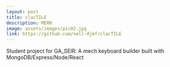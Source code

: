 ```yaml
---
layout: post
title: clacTILE
description: MERN
image: assets/images/pic02.jpg
link: https://github.com/nell-djmf/clacTILE
---
```


Student project for GA_SEIR: A mech keyboard builder built with MongoDB/Express/Node/React
